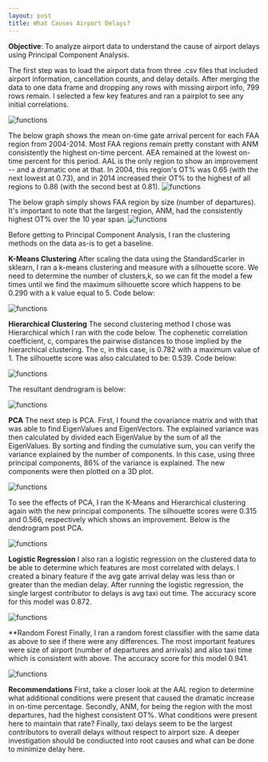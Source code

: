 ```yaml
---
layout: post
title: What Causes Airport Delays?
---
```


**Objective**: To analyze airport data to understand the cause of airport delays using Principal Component Analysis.

The first step was to load the airport data from three .csv files that included airport information, cancellation counts, and delay details.
After merging the data to one data frame and dropping any rows with missing airport info, 799 rows remain. I selected a few key features and
ran a pairplot to see any initial correlations.


![functions](/images/airport/pairplot.png)


The below graph shows the mean on-time gate arrival percent for each FAA region from 2004-2014. Most FAA regions remain pretty constant with ANM 
consistently the highest on-time percent. AEA remained at the lowest on-time percent for this period. AAL is the only region to show an 
improvement -- and a dramatic one at that. In 2004, this region's OT% was 0.65 (with the next lowest at 0.73), and in 2014 increased their OT% 
to the highest of all regions to 0.86 (with the second best at 0.81).
![functions](/images/airport/graph1.png)


The below graph simply shows FAA region by size (number of departures). It's important to note that the largest region, ANM, had the consistently 
highest OT% over the 10 year span.
![functions](/images/airport/graph2.png)


Before getting to Principal Component Analysis, I ran the clustering methods on the data as-is to get a baseline.

**K-Means Clustering**
After scaling the data using the StandardScarler in sklearn, I ran a k-means clustering and measure with a silhouette score. We need 
to determine the number of clusters,k, so we can fit the model a few times until we find the maximum silhouette score which happens to be 0.290
with a k value equal to 5. Code below:

![functions](/images/airport/kmeans1.png)

**Hierarchical Clustering**
The second clustering method I chose was Hierarchical which I ran with the code below. The cophenetic correlation coefficient, c, compares the pairwise
distances to those implied by the hierarchical clustering. The c, in this case, is 0.782 with a maximum value of 1. The silhouette score was also calculated to 
be: 0.539. Code below:

![functions](/images/airport/hier.png)

The resultant dendrogram is below:

![functions](/images/airport/dendrogram1.png)

**PCA**
The next step is PCA. First, I found the covariance matrix and with that was able to find EigenValues and EigenVectors. The explained variance
was then calculated by divided each EigenValue by the sum of all the EigenValues. By sorting and finding the cumulative sum, you can verify the 
variance explained by the number of components. In this case, using three principal components, 86% of the variance is explained. The new components
were then plotted on a 3D plot.

![functions](/images/airport/3d.png)

To see the effects of PCA, I ran the K-Means and Hierarchical clustering again with the new principal components. 
The silhouette scores were 0.315 and 0.566, respectively which shows an improvement. Below is the dendrogram post PCA.

![functions](/images/airport/dendrogram2.png)

**Logistic Regression**
I also ran a logistic regression on the clustered data to be able to determine which features are most correlated with delays. I created a binary feature if the avg gate arrival delay was 
less than or greater than the median delay. After running the logistic regression, the single largest contributor to delays is avg taxi out time.
The accuracy score for this model was 0.872.

![functions](/images/airport/logfeatures.png)

**Random Forest
Finally, I ran a random forest classifier with the same data as above to see if there were any differences. The most important features were size of airport
(number of departures and arrivals) and also taxi time which is consistent with above. The accuracy score for this model 0.941.

![functions](/images/airport/forestfeatures.png)

**Recommendations**
First, take a closer look at the AAL region to determine what additional conditions were present that caused the dramatic increase in on-time percentage.
Secondly, ANM, for being the region with the most departures, had the highest consistent OT%. What conditions were present here to maintain that rate?
Finally, taxi delays seem to be the largest contributors to overall delays without respect to airport size. A deeper investigation should be condiucted into root causes and what can be done to minimize delay here.




